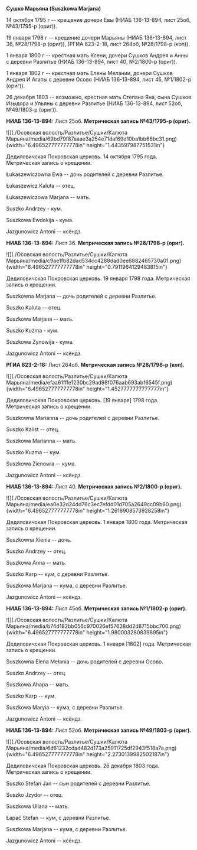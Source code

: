 **Сушко Марьяна (Suszkowa Marjana)**

14 октября 1795 г -- крещение дочери Евы (НИАБ 136-13-894, лист 25об,
№43/1795-р (ориг)).

19 января 1798 г -- крещение дочери Марьяны (НИАБ 136-13-894, лист 36,
№28/1798-р (ориг)), (РГИА 823-2-18, лист 264об, №28/1798-р (коп)).

1 января 1800 г -- крестная мать Ксени, дочери Сушков Андрея и Анны с
деревни Разлитье (НИАБ 136-13-894, лист 40, №2/1800-р (ориг)).

1 января 1802 г -- крестная мать Елены Мелании, дочери Сушков Андрея И
Агапы с деревни Осово (НИАБ 136-13-894, лист 45, №1/1802-р (ориг)).

26 декабря 1803 -- возможно, крестная мать Степана Яна, сына Сушков
Изыдора и Ульяны с деревни Разлитье (НИАБ 136-13-894, лист 52об,
№49/1803-р (ориг)).

**НИАБ 136-13-894:** Лист 25об. **Метрическая запись №43/1795-р
(ориг).**

![](./Осовская волость/Разлитье/Сушки/Калюта Марьяна/media/69bd79f87aaae3a254e71daf69d10ba1bb66bc31.png){width="6.496527777777778in"
height="1.443597987751531in"}

Дедиловичская Покровская церковь. 14 октября 1795 года. Метрическая
запись о крещении.

Łukaszewiczowna Ewa -- дочь родителей с деревни Разлитье.

Łukaszewicz Kaluta -- отец.

Łukaszewiczowa Marjana -- мать.

Suszko Andrzey - кум.

Suszkowa Ewdokija - кума.

Jazgunowicz Antoni -- ксёндз.

**НИАБ 136-13-894:** Лист 36. **Метрическая запись №28/1798-р (ориг).**

![](./Осовская волость/Разлитье/Сушки/Калюта Марьяна/media/c9ae1fb82dad534cc4288dad0ee6882465730a01.png){width="6.496527777777778in"
height="0.7911964129483815in"}

Дедиловичская Покровская церковь. 19 января 1798 года. Метрическая
запись о крещении.

Suszkowna Marjana -- дочь родителей с деревни Разлитье.

Suszko Kaluta -- отец.

Suszkowa Marjana -- мать.

Suszko Kużma - кум.

Suszkowa Zynowija - кума.

Jazgunowicz Antoni -- ксёндз.

**РГИА 823-2-18:** Лист 264об. **Метрическая запись №28/1798-р (коп).**

![](./Осовская волость/Разлитье/Сушки/Калюта Марьяна/media/efaa61fffe1230bc29ad98f076aab693abf6545f.png){width="6.496527777777778in"
height="1.4527777777777777in"}

Дедиловичская Покровская церковь. \[19 января\] 1798 года. Метрическая
запись о крещении.

Suszkowna Marianna -- дочь родителей с деревни Разлитье.

Suszko Kalist -- отец.

Suszkowa Marianna -- мать.

Suszko Kuzma -- кум.

Suszkowa Zienowia -- кума.

Jazgunowicz Antoni -- ксёндз.

**НИАБ 136-13-894:** Лист 40. **Метрическая запись №2/1800-р (ориг).**

![](./Осовская волость/Разлитье/Сушки/Калюта Марьяна/media/ea0e32d24dd76c3ec7efdd01d705a2649cc09b60.png){width="6.496527777777778in"
height="1.2618908573928258in"}

Дедиловичская Покровская церковь. 1 января 1800 года. Метрическая запись
о крещении.

Suszkowna Xienia -- дочь.

Suszko Andrzey -- отец.

Suszkowa Anna -- мать.

Suszko Karp -- кум, с деревни Разлитье.

Suszkowa Marjana -- кума, с деревни Разлитье.

Jazgunowicz Antoni -- ксёндз.

**НИАБ 136-13-894:** Лист 45об. **Метрическая запись №1/1802-р (ориг).**

![](./Осовская волость/Разлитье/Сушки/Калюта Марьяна/media/b74d182bb056c970026ef57628dd2d8715bbc700.png){width="6.496527777777778in"
height="1.980003280839895in"}

Дедиловичская Покровская церковь. 1 января \[1802\] года. Метрическая
запись о крещении.

Suszkowna Elena Mełania -- дочь родителей с деревни Осовo.

Suszko Andrzey -- отец.

Suszkowa Ahapa -- мать.

Suszko Karp -- кум.

Suszkowa Maryia -- кума, с деревни Разлитье.

Jazgunowicz Antoni -- ксёндз.

**НИАБ 136-13-894:** Лист 52об. **Метрическая запись №49/1803-р
(ориг).**

![](./Осовская волость/Разлитье/Сушки/Калюта Марьяна/media/6d61232cdad482d173a25011725df2943f518a7a.png){width="6.496527777777778in"
height="2.2730139982502187in"}

Дедиловичская Покровская церковь. 26 декабря 1803 года. Метрическая
запись о крещении.

Suszko Stefan Jan -- сын родителей с деревни Разлитье.

Suszko Jzydor -- отец.

Suszkowa Ullana -- мать.

Łapać Stefan -- кум, с деревни Разлитье.

Suszkowa Marjana -- кума, с деревни Разлитье.

Jazgunowicz Antoni -- ксёндз.
